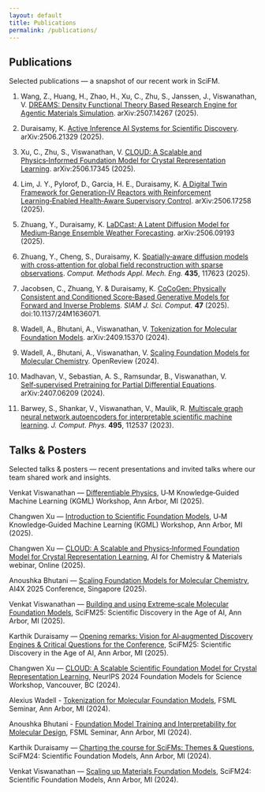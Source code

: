 ```yaml
---
layout: default
title: Publications
permalink: /publications/
---
```


## Publications

<p class="text-muted mb-4">Selected publications — a snapshot of our recent work in SciFM.</p>

1. Wang, Z., Huang, H., Zhao, H., Xu, C., Zhu, S., Janssen, J., Viswanathan, V. <a href="https://arxiv.org/abs/2507.14267" target="_blank">DREAMS: Density Functional Theory Based Research Engine for Agentic Materials Simulation</a>. arXiv:2507.14267 (2025).

2. Duraisamy, K. <a href="https://arxiv.org/abs/2506.21329" target="_blank">Active Inference AI Systems for Scientific Discovery</a>. arXiv:2506.21329 (2025).

3. Xu, C., Zhu, S., Viswanathan, V. <a href="https://arxiv.org/abs/2506.17345" target="_blank">CLOUD: A Scalable and Physics‑Informed Foundation Model for Crystal Representation Learning</a>. arXiv:2506.17345 (2025).

4. Lim, J. Y., Pylorof, D., Garcia, H. E., Duraisamy, K. <a href="https://arxiv.org/abs/2506.17258" target="_blank">A Digital Twin Framework for Generation‑IV Reactors with Reinforcement Learning‑Enabled Health‑Aware Supervisory Control</a>. arXiv:2506.17258 (2025).

5. Zhuang, Y., Duraisamy, K. <a href="https://arxiv.org/abs/2506.09193" target="_blank">LaDCast: A Latent Diffusion Model for Medium‑Range Ensemble Weather Forecasting</a>. arXiv:2506.09193 (2025).

6. Zhuang, Y., Cheng, S., Duraisamy, K. <a href="https://www.sciencedirect.com/science/article/abs/pii/S0045782524008776" target="_blank">Spatially‑aware diffusion models with cross‑attention for global field reconstruction with sparse observations</a>. <em>Comput. Methods Appl. Mech. Eng.</em> <strong>435</strong>, 117623 (2025).

7. Jacobsen, C., Zhuang, Y. & Duraisamy, K. <a href="https://epubs.siam.org/doi/10.1137/24M1636071" target="_blank">CoCoGen: Physically Consistent and Conditioned Score‑Based Generative Models for Forward and Inverse Problems</a>. <em>SIAM J. Sci. Comput.</em> <strong>47</strong> (2025). doi:10.1137/24M1636071.

8. Wadell, A., Bhutani, A., Viswanathan, V. <a href="https://arxiv.org/abs/2409.15370" target="_blank">Tokenization for Molecular Foundation Models</a>. arXiv:2409.15370 (2024).

9. Wadell, A., Bhutani, A., Viswanathan, V. <a href="https://openreview.net/forum?id=PFOmiOoRFP" target="_blank">Scaling Foundation Models for Molecular Chemistry</a>. OpenReview (2024).

10. Madhavan, V., Sebastian, A. S., Ramsundar, B., Viswanathan, V. <a href="https://arxiv.org/abs/2407.06209" target="_blank">Self‑supervised Pretraining for Partial Differential Equations</a>. arXiv:2407.06209 (2024).

11. Barwey, S., Shankar, V., Viswanathan, V., Maulik, R. <a href="https://www.sciencedirect.com/science/article/abs/pii/S0021999123006320" target="_blank">Multiscale graph neural network autoencoders for interpretable scientific machine learning</a>. <em>J. Comput. Phys.</em> <strong>495</strong>, 112537 (2023).

## Talks & Posters
<p class="text-muted mb-3">Selected talks & posters — recent presentations and invited talks where our team shared work and insights.</p>

Venkat Viswanathan — <a href="https://midas.umich.edu/events/kgml-workshop-leading-the-new-paradigm-of-ai-for-science/" target="_blank">Differentiable Physics</a>, U‑M Knowledge‑Guided Machine Learning (KGML) Workshop, Ann Arbor, MI (2025).

Changwen Xu — <a href="https://midas.umich.edu/events/kgml-workshop-leading-the-new-paradigm-of-ai-for-science/" target="_blank">Introduction to Scientific Foundation Models</a>, U‑M Knowledge‑Guided Machine Learning (KGML) Workshop, Ann Arbor, MI (2025).

Changwen Xu — <a href="https://www.youtube.com/playlist?list=PLx3IPY60uZ14KOKjTE726eUB_dSgkm9YF" target="_blank">CLOUD: A Scalable and Physics‑Informed Foundation Model for Crystal Representation Learning</a>, AI for Chemistry & Materials webinar, Online (2025).

Anoushka Bhutani — <a href="https://openreview.net/forum?id=PFOmiOoRFP" target="_blank">Scaling Foundation Models for Molecular Chemistry</a>, AI4X 2025 Conference, Singapore (2025).

Venkat Viswanathan — <a href="https://www.scifmconferences.org/scifm25/scifm25-program" target="_blank">Building and using Extreme‑scale Molecular Foundation Models</a>, SciFM25: Scientific Discovery in the Age of AI, Ann Arbor, MI (2025).

Karthik Duraisamy — <a href="https://www.scifmconferences.org/scifm25/scifm25-program" target="_blank">Opening remarks: Vision for AI‑augmented Discovery Engines & Critical Questions for the Conference</a>, SciFM25: Scientific Discovery in the Age of AI, Ann Arbor, MI (2025).

Changwen Xu — <a href="https://neurips.cc/virtual/2024/105898" target="_blank">CLOUD: A Scalable Scientific Foundation Model for Crystal Representation Learning</a>, NeurIPS 2024 Foundation Models for Science Workshop, Vancouver, BC (2024).

Alexius Wadell - <a href="https://youtu.be/jWxB4nhUfYs?si=s2pa6WORGjmOoMmi" target="_blank">Tokenization for Molecular Foundation Models</a>, FSML Seminar, Ann Arbor, MI (2024).

Anoushka Bhutani - <a href="https://youtu.be/nT69HvRECuw?si=kEyuzILZwb_4K1v1" target="_blank">Foundation Model Training and Interpretability for Molecular Design</a>, FSML Seminar, Ann Arbor, MI (2024).

Karthik Duraisamy — <a href="https://youtu.be/EFoYqCvCkuc" target="_blank">Charting the course for SciFMs: Themes & Questions</a>, SciFM24: Scientific Foundation Models, Ann Arbor, MI (2024).

Venkat Viswanathan — <a href="https://youtu.be/-Wg-PeisjqE" target="_blank">Scaling up Materials Foundation Models</a>, SciFM24: Scientific Foundation Models, Ann Arbor, MI (2024).
